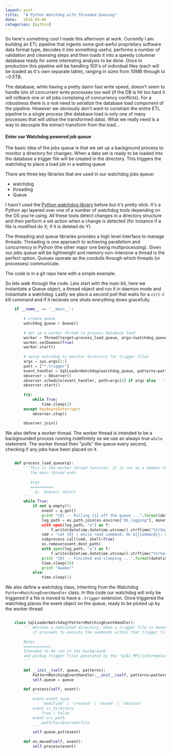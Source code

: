 ```yaml
---
layout: post
title:  "A Python Watchdog with Threaded Queuing"
date:   2016-09-06
categories: [python]
---
```


So here's something cool I made this afternoon at work. Currently I am building an ETL pipeline that ingests some god-awful proprietary software data format type, decodes it into something useful, performs a number of validation and cleansing steps and then loads it into a speedy columnar database ready for some interesting analysis to be done. Once in production this pipeline will be handling 100's of individual files (each will be loaded as it's own separate table), ranging in sizes from 10MB through to ~0.5TB.

The database, while having a pretty damn fast write speed, doesn't seem to handle lots of concurrent write processes too well (if the DB is hit too hard it will rollback one or all jobs complaing of concurrency conflicts). For a robustness there is a real need to serialize the database load component of the pipeline. However we obviously don't want to constrain the entire ETL pipeline to a single process (the database load is only one of many processes that will utilise the transformed data). What we really need is a way to decouple the extract-transform from the load...

#### Enter our Watchdog powered job queue

The basic idea of the jobs queue is that we set up a background process to monitor a directory for changes. When a data set is ready to be loaded into the database a trigger file will be created in the directory. This triggers the watchdog to place a load job in a waiting queue

There are three key libraries that are used in our watchdog jobs queue:

* watchdog
* threading 
* Queue

I havn't used the [Python watchdog library](http://pythonhosted.org/watchdog/) before but it's pretty slick. It's a Python api layered over one of a number of watchdog tools depending on the OS you're using. All these tools detect changes in a directory structure and then perform a set action when a change is detected (for instance if a file is modified do X; if it is deleted do Y).

The threading and queue libraries provides a high level interface to manage threads. Threading is one approach to achieving parallelism and concurrency in Python (the other major one being multiprocessing). Given our jobs queue will be lightweight and memory non-intensive a thread is the perfect option. Queues operate as the conduits through which threads (or processes) communicate.

The code is in a git repo here with a simple example.
    
So lets walk through the code. Lets start with the main bit, here we instantiate a Queue object, a thread object and run it in daemon mode and instantiate a watchdog. Lastly we place a second poll that waits for a `ctrl-C` kill command and if it recieves one shuts everything down gracefully.

```python
 	if __name__ == '__main__':
	
	    # create queue
	    watchdog_queue = Queue()
	
	    # Set up a worker thread to process database load
	    worker = Thread(target=process_load_queue, args=(watchdog_queue,))
	    worker.setDaemon(True)
	    worker.start()
	
	    # setup watchdog to monitor directory for trigger files
	    args = sys.argv[1:]
	    patt = ["*.trigger"]
	    event_handler = SqlLoaderWatchdog(watchdog_queue, patterns=patt)
	    observer = Observer()
	    observer.schedule(event_handler, path=args[0] if args else '.')
	    observer.start()
	
	    try:
	        while True:
	            time.sleep(2)
	    except KeyboardInterrupt:
	        observer.stop()
	
	    observer.join()
```
We also define a worker thread. The worker thread is intended to be a backgrounded process running indefinitely so we use an always true `while` statement. The worker thread then "polls" the queue every second, checking if any jobs have been placed on it.


```python

	def process_load_queue(q):
	    '''This is the worker thread function. It is run as a daemon threads that only exit when
	       the main thread ends.
	
	       Args
	       ==========
	         q:  Queue() object
	    '''
	    while True:
	        if not q.empty():
	            event = q.get()
	            print "{0} -- Pulling {1} off the queue ...".format(datetime.datetime.utcnow().strftime("%Y/%m/%d %H:%M:%S"), event.dest_path)
	            log_path = os.path.join(os.environ["db_logging"], monetdb_load." + datetime.datetime.utcnow().strftime("%Y%m%d") + ".out")
	            with open(log_path, "a") as f:
	                f.write(datetime.datetime.utcnow().strftime("%Y/%m/%d %H:%M:%S") + "-- Processing {0}...\n".format(event.dest_path))
	            cmd = "cat {0} | while read command; do ${{command}}; done >> {1} 2>&1".format(event.dest_path, log_path)
	            subprocess.call(cmd, shell=True)
	            os.remove(event.dest_path)
	            with open(log_path, "a") as f:
	                f.write(datetime.datetime.utcnow().strftime("%Y/%m/%d %H:%M:%S") + "-- Finished processing {0}...\n".format(event.dest_path))
	            print "{0} -- Finished and sleeping ...".format(datetime.datetime.utcnow().strftime("%Y/%m/%d %H:%M:%S"))
	            time.sleep(10)
	            print "Awake!"
	        else:
	            time.sleep(1)

```

We also define a watchdog class, inheriting from the Watchdog `PatternMatchingEventHandler` class. In this code our watchdog will only be triggered if a file is moved to have a `.trigger` extension. Once triggered the watchdog places the event object on the queue, ready to be picked up by the worker thread
 

```python

	class SqlLoaderWatchdog(PatternMatchingEventHandler):
	    ''' Watches a nominated directory, when a trigger file is moved to take the ".trigger" extension
	        it proceeds to execute the commands within that trigger file.
	
	    Notes
	    ============
	    Intended to be run in the background
	    and pickup trigger files generated by the "${AI_MP}/intermediate_to_monetdb.mp" abinitio graph.
	    '''
	
	    def __init__(self, queue, patterns):
	        PatternMatchingEventHandler.__init__(self, patterns=patterns)
	        self.queue = queue
	
	    def process(self, event):
	        '''
	        event.event_type
	            'modified' | 'created' | 'moved' | 'deleted'
	        event.is_directory
	            True | False
	        event.src_path
	            path/to/observed/file
	        '''
	        self.queue.put(event)
	
	    def on_moved(self, event):
	        self.process(event)
	        
```
 
  
	